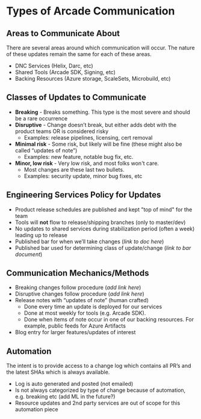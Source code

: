 # Types of Arcade Communication

## Areas to Communicate About
There are several areas around which  communication will occur.  The nature of these updates remain the same for each of these areas.
- DNC Services (Helix, Darc, etc) 
- Shared Tools (Arcade SDK, Signing, etc)
- Backing Resources (Azure storage, ScaleSets, Microbuild, etc)

## Classes of Updates to Communicate
- **Breaking** - Breaks something.  This type is the most severe and should be a rare occurrence
- **Disruptive** - Change doesn’t break, but either adds debt with the product teams OR is considered risky
  - Examples: release pipelines, licensing, cert removal
- **Minimal risk** - Some risk, but likely will be fine (these might also be called “updates of note”)
  - Examples: new feature, notable bug fix, etc. 
- **Minor, low risk** - Very low risk, and most folks won't care.  
  - Most changes are these last two bullets.
  - Examples: security update, minor bug fixes, etc

## Engineering Services Policy for Updates
- Product release schedules are published and kept "top of mind" for the team
- Tools will **not** flow to release/shipping branches (only to master/dev)
- No updates to shared services during stabilization period (often a week) leading up to release
- Published bar for when we’ll take changes (*link to doc here*)
- Published bar used for determining class of update/change (*link to bar document*)

## Communication Mechanics/Methods
- Breaking changes follow procedure  (*add link here*) 
- Disruptive changes follow procedure (*add link here*)
- Release notes with “updates of note” (human crafted)
  - Done every time an update is deployed for our services
  - Done at most weekly for tools (e.g. Arcade SDK).
  - Done when items of note occur in one of our backing resources.  For example, public feeds for Azure Artifacts
- Blog entry for larger features/updates of interest

## Automation
The intent is to provide access to a change log which contains all PR’s and the latest SHAs which is always available.
- Log is auto generated and posted (not emailed)
- Is not always categorized by type of change because of automation, e.g. breaking etc  (add ML in the future?)
- Resource updates and 2nd party services are out of scope for this automation piece

